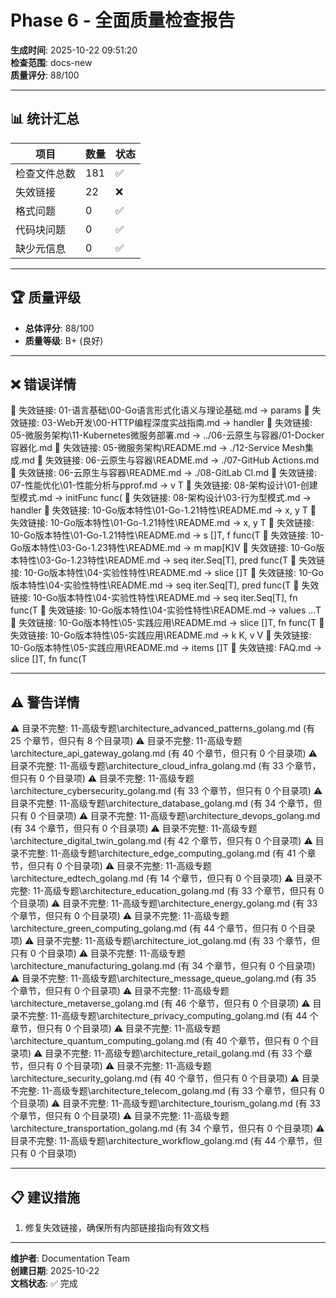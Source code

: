 ﻿# Phase 6 - 全面质量检查报告

**生成时间**: 2025-10-22 09:51:20  
**检查范围**: docs-new  
**质量评分**: 88/100

---

## 📊 统计汇总

| 项目 | 数量 | 状态 |
|------|------|------|
| 检查文件总数 | 181 | ✅ |
| 失效链接 | 22 | ❌ |
| 格式问题 | 0 | ✅ |
| 代码块问题 | 0 | ✅ |
| 缺少元信息 | 0 | ✅ |

---

## 🏆 质量评级

- **总体评分**: 88/100
- **质量等级**: B+ (良好)

---

## ❌ 错误详情

🔗 失效链接: 01-语言基础\00-Go语言形式化语义与理论基础.md -> params
🔗 失效链接: 03-Web开发\00-HTTP编程深度实战指南.md -> handler
🔗 失效链接: 05-微服务架构\11-Kubernetes微服务部署.md -> ../06-云原生与容器/01-Docker容器化.md
🔗 失效链接: 05-微服务架构\README.md -> ./12-Service Mesh集成.md
🔗 失效链接: 06-云原生与容器\README.md -> ./07-GitHub Actions.md
🔗 失效链接: 06-云原生与容器\README.md -> ./08-GitLab CI.md
🔗 失效链接: 07-性能优化\01-性能分析与pprof.md -> v T
🔗 失效链接: 08-架构设计\01-创建型模式.md -> initFunc func(
🔗 失效链接: 08-架构设计\03-行为型模式.md -> handler
🔗 失效链接: 10-Go版本特性\01-Go-1.21特性\README.md -> x, y T
🔗 失效链接: 10-Go版本特性\01-Go-1.21特性\README.md -> x, y T
🔗 失效链接: 10-Go版本特性\01-Go-1.21特性\README.md -> s []T, f func(T
🔗 失效链接: 10-Go版本特性\03-Go-1.23特性\README.md -> m map[K]V
🔗 失效链接: 10-Go版本特性\03-Go-1.23特性\README.md -> seq iter.Seq[T], pred func(T
🔗 失效链接: 10-Go版本特性\04-实验性特性\README.md -> slice []T
🔗 失效链接: 10-Go版本特性\04-实验性特性\README.md -> seq iter.Seq[T], pred func(T
🔗 失效链接: 10-Go版本特性\04-实验性特性\README.md -> seq iter.Seq[T], fn func(T
🔗 失效链接: 10-Go版本特性\04-实验性特性\README.md -> values ...T
🔗 失效链接: 10-Go版本特性\05-实践应用\README.md -> slice []T, fn func(T
🔗 失效链接: 10-Go版本特性\05-实践应用\README.md -> k K, v V
🔗 失效链接: 10-Go版本特性\05-实践应用\README.md -> items []T
🔗 失效链接: FAQ.md -> slice []T, fn func(T

---

## ⚠️ 警告详情

⚠️ 目录不完整: 11-高级专题\architecture_advanced_patterns_golang.md (有 25 个章节，但只有 8 个目录项)
⚠️ 目录不完整: 11-高级专题\architecture_api_gateway_golang.md (有 40 个章节，但只有 0 个目录项)
⚠️ 目录不完整: 11-高级专题\architecture_cloud_infra_golang.md (有 33 个章节，但只有 0 个目录项)
⚠️ 目录不完整: 11-高级专题\architecture_cybersecurity_golang.md (有 33 个章节，但只有 0 个目录项)
⚠️ 目录不完整: 11-高级专题\architecture_database_golang.md (有 34 个章节，但只有 0 个目录项)
⚠️ 目录不完整: 11-高级专题\architecture_devops_golang.md (有 34 个章节，但只有 0 个目录项)
⚠️ 目录不完整: 11-高级专题\architecture_digital_twin_golang.md (有 42 个章节，但只有 0 个目录项)
⚠️ 目录不完整: 11-高级专题\architecture_edge_computing_golang.md (有 41 个章节，但只有 0 个目录项)
⚠️ 目录不完整: 11-高级专题\architecture_edtech_golang.md (有 14 个章节，但只有 0 个目录项)
⚠️ 目录不完整: 11-高级专题\architecture_education_golang.md (有 33 个章节，但只有 0 个目录项)
⚠️ 目录不完整: 11-高级专题\architecture_energy_golang.md (有 33 个章节，但只有 0 个目录项)
⚠️ 目录不完整: 11-高级专题\architecture_green_computing_golang.md (有 44 个章节，但只有 0 个目录项)
⚠️ 目录不完整: 11-高级专题\architecture_iot_golang.md (有 33 个章节，但只有 0 个目录项)
⚠️ 目录不完整: 11-高级专题\architecture_manufacturing_golang.md (有 34 个章节，但只有 0 个目录项)
⚠️ 目录不完整: 11-高级专题\architecture_message_queue_golang.md (有 35 个章节，但只有 0 个目录项)
⚠️ 目录不完整: 11-高级专题\architecture_metaverse_golang.md (有 46 个章节，但只有 0 个目录项)
⚠️ 目录不完整: 11-高级专题\architecture_privacy_computing_golang.md (有 44 个章节，但只有 0 个目录项)
⚠️ 目录不完整: 11-高级专题\architecture_quantum_computing_golang.md (有 40 个章节，但只有 0 个目录项)
⚠️ 目录不完整: 11-高级专题\architecture_retail_golang.md (有 33 个章节，但只有 0 个目录项)
⚠️ 目录不完整: 11-高级专题\architecture_security_golang.md (有 40 个章节，但只有 0 个目录项)
⚠️ 目录不完整: 11-高级专题\architecture_telecom_golang.md (有 33 个章节，但只有 0 个目录项)
⚠️ 目录不完整: 11-高级专题\architecture_tourism_golang.md (有 33 个章节，但只有 0 个目录项)
⚠️ 目录不完整: 11-高级专题\architecture_transportation_golang.md (有 34 个章节，但只有 0 个目录项)
⚠️ 目录不完整: 11-高级专题\architecture_workflow_golang.md (有 44 个章节，但只有 0 个目录项)

---

## 📋 建议措施

1. 修复失效链接，确保所有内部链接指向有效文档

---

**维护者**: Documentation Team  
**创建日期**: 2025-10-22  
**文档状态**: ✅ 完成
